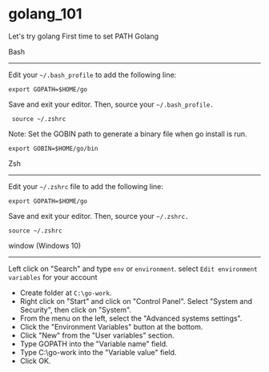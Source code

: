 # golang_101
Let's try golang
First time to set PATH Golang

Bash
___

Edit your `~/.bash_profile` to add the following line:

```
export GOPATH=$HOME/go
```
Save and exit your editor. Then, source your `~/.bash_profile.`
```
 source ~/.zshrc
```

Note: Set the GOBIN path to generate a binary file when go install is run.

```
export GOBIN=$HOME/go/bin
```

Zsh
___

Edit your `~/.zshrc` file to add the following line:

```
export GOPATH=$HOME/go
```
Save and exit your editor. Then, source your `~/.zshrc.`

```
source ~/.zshrc
```

window (Windows 10)
___

Left click on "Search" and type `env` or `environment`. select `Edit environment variables` for your account

* Create folder at `C:\go-work`.
* Right click on "Start" and click on "Control Panel". Select "System and Security", then click on "System".
* From the menu on the left, select the "Advanced systems settings".
* Click the "Environment Variables" button at the bottom.
* Click "New" from the "User variables" section.
* Type GOPATH into the "Variable name" field.
* Type C:\go-work into the "Variable value" field.
* Click OK.



